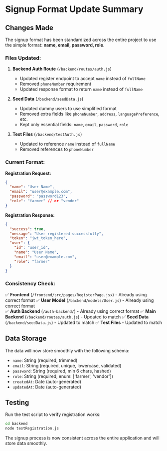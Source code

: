 # Signup Format Update Summary

## Changes Made

The signup format has been standardized across the entire project to use the simple format: **name, email, password, role**.

### Files Updated:

1. **Backend Auth Route** (`/backend/routes/auth.js`)
   - Updated register endpoint to accept `name` instead of `fullName`
   - Removed `phoneNumber` requirement
   - Updated response format to return `name` instead of `fullName`

2. **Seed Data** (`/backend/seedData.js`)
   - Updated dummy users to use simplified format
   - Removed extra fields like `phoneNumber`, `address`, `languagePreference`, etc.
   - Kept only essential fields: `name`, `email`, `password`, `role`

3. **Test Files** (`/backend/testAuth.js`)
   - Updated to reference `name` instead of `fullName`
   - Removed references to `phoneNumber`

### Current Format:

**Registration Request:**
```json
{
  "name": "User Name",
  "email": "user@example.com", 
  "password": "password123",
  "role": "farmer" // or "vendor"
}
```

**Registration Response:**
```json
{
  "success": true,
  "message": "User registered successfully",
  "token": "jwt_token_here",
  "user": {
    "id": "user_id",
    "name": "User Name",
    "email": "user@example.com",
    "role": "farmer"
  }
}
```

### Consistency Check:

✅ **Frontend** (`/frontend/src/pages/RegisterPage.jsx`) - Already using correct format
✅ **User Model** (`/backend/models/User.js`) - Already using correct format  
✅ **Auth Backend** (`/auth-backend/`) - Already using correct format
✅ **Main Backend** (`/backend/routes/auth.js`) - Updated to match
✅ **Seed Data** (`/backend/seedData.js`) - Updated to match
✅ **Test Files** - Updated to match

## Data Storage

The data will now store smoothly with the following schema:
- `name`: String (required, trimmed)
- `email`: String (required, unique, lowercase, validated)
- `password`: String (required, min 6 chars, hashed)
- `role`: String (required, enum: ['farmer', 'vendor'])
- `createdAt`: Date (auto-generated)
- `updatedAt`: Date (auto-generated)

## Testing

Run the test script to verify registration works:
```bash
cd backend
node testRegistration.js
```

The signup process is now consistent across the entire application and will store data smoothly.